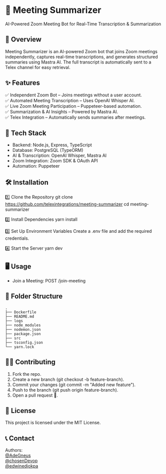 # 📜 Meeting Summarizer

AI-Powered Zoom Meeting Bot for Real-Time Transcription & Summarization

## 🚀 Overview

Meeting Summarizer is an AI-powered Zoom bot that joins Zoom meetings independently,
captures real-time transcriptions, and generates structured summaries using Mastra AI.
The full transcript is automatically sent to a Telex channel for easy retrieval.

## ✨ Features

✅ Independent Zoom Bot – Joins meetings without a user account.\
✅ Automated Meeting Transcription – Uses OpenAI Whisper AI.\
✅ Live Zoom Meeting Participation – Puppeteer-based automation.\
✅ Summarization & AI Insights – Powered by Mastra AI.\
✅ Telex Integration – Automatically sends summaries after meetings.

## 📌 Tech Stack

- Backend: Node.js, Express, TypeScript
- Database: PostgreSQL (TypeORM)
- AI & Transcription: OpenAI Whisper, Mastra AI
- Zoom Integration: Zoom SDK & OAuth API
- Automation: Puppeteer

## 🛠 Installation

1️⃣ Clone the Repository
git clone https://github.com/telexintegrations/meeting-summarizer
cd meeting-summarizer

2️⃣ Install Dependencies
yarn install

3️⃣ Set Up Environment Variables
Create a .env file and add the required credentials.

4️⃣ Start the Server
yarn dev

## 🖥️ Usage

- Join a Meeting: POST /join-meeting

## 📂 Folder Structure

```.
.
├── Dockerfile
├── README.md
├── logs
├── node_modules
├── nodemon.json
├── package.json
├── src
├── tsconfig.json
└── yarn.lock
```

## 👨‍💻 Contributing

1. Fork the repo.
2. Create a new branch (git checkout -b feature-branch).
3. Commit your changes (git commit -m "Added new feature").
4. Push to the branch (git push origin feature-branch).
5. Open a pull request 🚀.

## 📜 License

This project is licensed under the MIT License.

## 📞 Contact

Authors:
\
 [@AdeGneus](https://github.com/AdeGneus)\
 [@chosenDevop](https://github.com/AdeGneus)\
 [@edwinedjokpa](https://github.com/edwinedjokpa)
